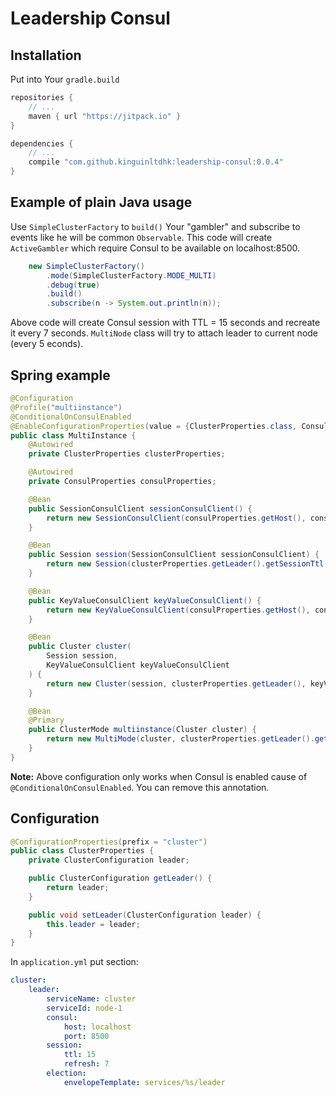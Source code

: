 # Leadership Consul

## Installation

Put into Your ```gradle.build```

```groovy
repositories {
    // ...
    maven { url "https://jitpack.io" }
}

dependencies {
    // ...
    compile "com.github.kinguinltdhk:leadership-consul:0.0.4"
}

```

## Example of plain Java usage

Use ```SimpleClusterFactory``` to ```build()``` Your "gambler" and subscribe to events like he will be common ```Observable```.
This code will create ```ActiveGambler``` which require Consul to be available on localhost:8500.

```java
    new SimpleClusterFactory()
        .mode(SimpleClusterFactory.MODE_MULTI)
        .debug(true)
        .build()
        .subscribe(n -> System.out.println(n));
```

Above code will create Consul session with TTL = 15 seconds and recreate it every 7 seconds. `MultiNode` class will try to attach leader to current node (every 5 econds).

## Spring example

```java
@Configuration
@Profile("multiinstance")
@ConditionalOnConsulEnabled
@EnableConfigurationProperties(value = {ClusterProperties.class, ConsulProperties.class})
public class MultiInstance {
    @Autowired
    private ClusterProperties clusterProperties;

    @Autowired
    private ConsulProperties consulProperties;

    @Bean
    public SessionConsulClient sessionConsulClient() {
        return new SessionConsulClient(consulProperties.getHost(), consulProperties.getPort());
    }

    @Bean
    public Session session(SessionConsulClient sessionConsulClient) {
        return new Session(clusterProperties.getLeader().getSessionTtl(), sessionConsulClient);
    }

    @Bean
    public KeyValueConsulClient keyValueConsulClient() {
        return new KeyValueConsulClient(consulProperties.getHost(), consulProperties.getPort());
    }

    @Bean
    public Cluster cluster(
        Session session,
        KeyValueConsulClient keyValueConsulClient
    ) {
        return new Cluster(session, clusterProperties.getLeader(), keyValueConsulClient);
    }

    @Bean
    @Primary
    public ClusterMode multiinstance(Cluster cluster) {
        return new MultiMode(cluster, clusterProperties.getLeader().getLeadershipAttemptsInterval());
    }
}
```

**Note:** Above configuration only works when Consul is enabled cause of `@ConditionalOnConsulEnabled`. You can remove this annotation.

## Configuration

```java
@ConfigurationProperties(prefix = "cluster")
public class ClusterProperties {
    private ClusterConfiguration leader;

    public ClusterConfiguration getLeader() {
        return leader;
    }

    public void setLeader(ClusterConfiguration leader) {
        this.leader = leader;
    }
}
```

In `application.yml` put section:

```yml
cluster:
    leader:
        serviceName: cluster
        serviceId: node-1
        consul:
            host: localhost
            port: 8500
        session:
            ttl: 15
            refresh: 7
        election:
            envelopeTemplate: services/%s/leader
```
